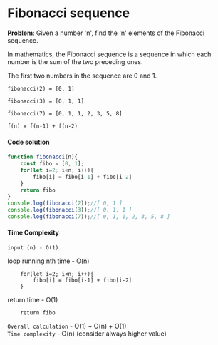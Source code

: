 # Fibonacci sequence

<ins>**Problem**</ins>: Given a number 'n', find the 'n' elements of the Fibonacci sequence.

In mathematics, the Fibonacci sequence is a sequence in which each number is the sum of the two preceding ones.

The first two numbers in the sequence are 0 and 1.
```
fibonacci(2) = [0, 1]
```
```
fibonacci(3) = [0, 1, 1]
```
```
fibonacci(7) = [0, 1, 1, 2, 3, 5, 8]
```
`f(n) = f(n-1) + f(n-2)`

#### Code solution
```javascript
function fibonacci(n){
    const fibo = [0, 1];
    for(let i=2; i<n; i++){
        fibo[i] = fibo[i-1] + fibo[i-2]
    }
    return fibo
}
console.log(fibonacci(2));//[ 0, 1 ]
console.log(fibonacci(3));//[ 0, 1, 1 ]
console.log(fibonacci(7));//[ 0, 1, 1, 2, 3, 5, 8 ]
```

#### Time Complexity

```
input (n) - O(1)
```
loop running nth time - O(n)
```
    for(let i=2; i<n; i++){
        fibo[i] = fibo[i-1] + fibo[i-2]
    }
```
return time - O(1)
```
    return fibo
```
`Overall calculation` - O(1) + O(n) + O(1)<br>
`Time complexity` - O(n) (consider always higher value)